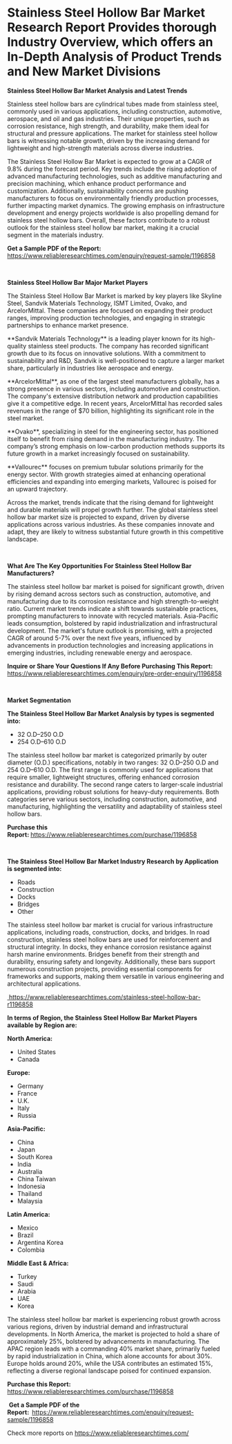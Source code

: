 <p><h1>Stainless Steel Hollow Bar Market Research Report Provides thorough Industry Overview, which offers an In-Depth Analysis of Product Trends and New Market Divisions</h1></p><p><strong>Stainless Steel Hollow Bar Market Analysis and Latest Trends</strong></p>
<p><p>Stainless steel hollow bars are cylindrical tubes made from stainless steel, commonly used in various applications, including construction, automotive, aerospace, and oil and gas industries. Their unique properties, such as corrosion resistance, high strength, and durability, make them ideal for structural and pressure applications. The market for stainless steel hollow bars is witnessing notable growth, driven by the increasing demand for lightweight and high-strength materials across diverse industries. </p><p>The Stainless Steel Hollow Bar Market is expected to grow at a CAGR of 9.8% during the forecast period. Key trends include the rising adoption of advanced manufacturing technologies, such as additive manufacturing and precision machining, which enhance product performance and customization. Additionally, sustainability concerns are pushing manufacturers to focus on environmentally friendly production processes, further impacting market dynamics. The growing emphasis on infrastructure development and energy projects worldwide is also propelling demand for stainless steel hollow bars. Overall, these factors contribute to a robust outlook for the stainless steel hollow bar market, making it a crucial segment in the materials industry.</p></p>
<p><strong>Get a Sample PDF of the Report:&nbsp;</strong> <a href="https://www.reliableresearchtimes.com/enquiry/request-sample/1196858?utm_campaign=2931&utm_medium=2&utm_source=Github&utm_content=ia&utm_term=01042025&utm_id=stainless-steel-hollow-bar">https://www.reliableresearchtimes.com/enquiry/request-sample/1196858</a></p>
<p>&nbsp;</p>
<p><strong>Stainless Steel Hollow Bar Major Market Players</strong></p>
<p><p>The Stainless Steel Hollow Bar Market is marked by key players like Skyline Steel, Sandvik Materials Technology, ISMT Limited, Ovako, and ArcelorMittal. These companies are focused on expanding their product ranges, improving production technologies, and engaging in strategic partnerships to enhance market presence.</p><p>**Sandvik Materials Technology** is a leading player known for its high-quality stainless steel products. The company has recorded significant growth due to its focus on innovative solutions. With a commitment to sustainability and R&D, Sandvik is well-positioned to capture a larger market share, particularly in industries like aerospace and energy. </p><p>**ArcelorMittal**, as one of the largest steel manufacturers globally, has a strong presence in various sectors, including automotive and construction. The company's extensive distribution network and production capabilities give it a competitive edge. In recent years, ArcelorMittal has recorded sales revenues in the range of $70 billion, highlighting its significant role in the steel market.</p><p>**Ovako**, specializing in steel for the engineering sector, has positioned itself to benefit from rising demand in the manufacturing industry. The company’s strong emphasis on low-carbon production methods supports its future growth in a market increasingly focused on sustainability.</p><p>**Vallourec** focuses on premium tubular solutions primarily for the energy sector. With growth strategies aimed at enhancing operational efficiencies and expanding into emerging markets, Vallourec is poised for an upward trajectory.</p><p>Across the market, trends indicate that the rising demand for lightweight and durable materials will propel growth further. The global stainless steel hollow bar market size is projected to expand, driven by diverse applications across various industries. As these companies innovate and adapt, they are likely to witness substantial future growth in this competitive landscape.</p></p>
<p>&nbsp;</p>
<p><strong>What Are The Key Opportunities For Stainless Steel Hollow Bar Manufacturers?</strong></p>
<p><p>The stainless steel hollow bar market is poised for significant growth, driven by rising demand across sectors such as construction, automotive, and manufacturing due to its corrosion resistance and high strength-to-weight ratio. Current market trends indicate a shift towards sustainable practices, prompting manufacturers to innovate with recycled materials. Asia-Pacific leads consumption, bolstered by rapid industrialization and infrastructural development. The market's future outlook is promising, with a projected CAGR of around 5-7% over the next five years, influenced by advancements in production technologies and increasing applications in emerging industries, including renewable energy and aerospace.</p></p>
<p><strong>Inquire or Share Your Questions If Any Before Purchasing This Report:</strong> <a href="https://www.reliableresearchtimes.com/enquiry/pre-order-enquiry/1196858?utm_campaign=2931&utm_medium=2&utm_source=Github&utm_content=ia&utm_term=01042025&utm_id=stainless-steel-hollow-bar">https://www.reliableresearchtimes.com/enquiry/pre-order-enquiry/1196858</a></p>
<p>&nbsp;</p>
<p><strong>Market Segmentation</strong></p>
<p><strong>The Stainless Steel Hollow Bar Market Analysis by types is segmented into:</strong></p>
<p><ul><li>32 O.D–250 O.D</li><li>254 O.D–610 O.D</li></ul></p>
<p><p>The stainless steel hollow bar market is categorized primarily by outer diameter (O.D.) specifications, notably in two ranges: 32 O.D–250 O.D and 254 O.D–610 O.D. The first range is commonly used for applications that require smaller, lightweight structures, offering enhanced corrosion resistance and durability. The second range caters to larger-scale industrial applications, providing robust solutions for heavy-duty requirements. Both categories serve various sectors, including construction, automotive, and manufacturing, highlighting the versatility and adaptability of stainless steel hollow bars.</p></p>
<p><strong>Purchase this Report:&nbsp;</strong><a href="https://www.reliableresearchtimes.com/purchase/1196858?utm_campaign=2931&utm_medium=2&utm_source=Github&utm_content=ia&utm_term=01042025&utm_id=stainless-steel-hollow-bar">https://www.reliableresearchtimes.com/purchase/1196858</a></p>
<p>&nbsp;</p>
<p><strong>The Stainless Steel Hollow Bar Market Industry Research by Application is segmented into:</strong></p>
<p><ul><li>Roads</li><li>Construction</li><li>Docks</li><li>Bridges</li><li>Other</li></ul></p>
<p><p>The stainless steel hollow bar market is crucial for various infrastructure applications, including roads, construction, docks, and bridges. In road construction, stainless steel hollow bars are used for reinforcement and structural integrity. In docks, they enhance corrosion resistance against harsh marine environments. Bridges benefit from their strength and durability, ensuring safety and longevity. Additionally, these bars support numerous construction projects, providing essential components for frameworks and supports, making them versatile in various engineering and architectural applications.</p></p>
<p><a href="https://www.reliableresearchtimes.com/stainless-steel-hollow-bar-r1196858?utm_campaign=2931&utm_medium=2&utm_source=Github&utm_content=ia&utm_term=01042025&utm_id=stainless-steel-hollow-bar">&nbsp;https://www.reliableresearchtimes.com/stainless-steel-hollow-bar-r1196858</a></p>
<p><strong>In terms of Region, the Stainless Steel Hollow Bar Market Players available by Region are:</strong></p>
<p>
    <p> <strong> North America: </strong>
        <ul>
            <li>United States</li>
            <li>Canada</li>
        </ul>
        </p> 
    <p> <strong> Europe: </strong>
        <ul>
            <li>Germany</li>
            <li>France</li>
            <li>U.K.</li>
            <li>Italy</li>
            <li>Russia</li>
        </ul>
        </p> 
    <p> <strong> Asia-Pacific: </strong>
        <ul>
            <li>China</li>
            <li>Japan</li>
            <li>South Korea</li>
            <li>India</li>
            <li>Australia</li>
            <li>China Taiwan</li>
            <li>Indonesia</li>
            <li>Thailand</li>
            <li>Malaysia</li>
        </ul>
        </p> 
    <p> <strong> Latin America: </strong>
        <ul>
            <li>Mexico</li>
            <li>Brazil</li>
            <li>Argentina Korea</li>
            <li>Colombia</li>
        </ul>
        </p> 
    <p> <strong> Middle East & Africa: </strong>
        <ul>
            <li>Turkey</li>
            <li>Saudi</li>
            <li>Arabia</li>
            <li>UAE</li>
            <li>Korea</li>
        </ul>
    </p>
    </p>
<p><p>The stainless steel hollow bar market is experiencing robust growth across various regions, driven by industrial demand and infrastructural developments. In North America, the market is projected to hold a share of approximately 25%, bolstered by advancements in manufacturing. The APAC region leads with a commanding 40% market share, primarily fueled by rapid industrialization in China, which alone accounts for about 30%. Europe holds around 20%, while the USA contributes an estimated 15%, reflecting a diverse regional landscape poised for continued expansion.</p></p>
<p><strong>Purchase this Report: </strong><a href="https://www.reliableresearchtimes.com/purchase/1196858?utm_campaign=2931&utm_medium=2&utm_source=Github&utm_content=ia&utm_term=01042025&utm_id=stainless-steel-hollow-bar">https://www.reliableresearchtimes.com/purchase/1196858</a></p>
<p>&nbsp;<strong>Get a Sample PDF of the Report:&nbsp;&nbsp;</strong><a href="https://www.reliableresearchtimes.com/enquiry/request-sample/1196858?utm_campaign=2931&utm_medium=2&utm_source=Github&utm_content=ia&utm_term=01042025&utm_id=stainless-steel-hollow-bar">https://www.reliableresearchtimes.com/enquiry/request-sample/1196858</a></p>
<p><strong></strong></p>
<p>Check more reports on <a href="https://www.reliableresearchtimes.com/?utm_campaign=2931&utm_medium=2&utm_source=Github&utm_content=ia&utm_term=01042025&utm_id=stainless-steel-hollow-bar">https://www.reliableresearchtimes.com/</a></p>